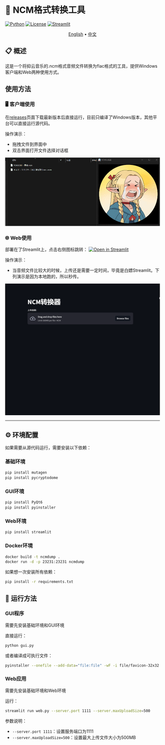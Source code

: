 # 🎵 NCM格式转换工具

[![Python](https://img.shields.io/badge/Python-3.8%2B-blue)](https://www.python.org/)
[![License](https://img.shields.io/badge/License-MIT-green)](LICENSE)
[![Streamlit](https://img.shields.io/badge/Streamlit-Web%20App-orange)](https://ncmdump.streamlit.app/)

<div align="center">
  <a href="./README_EN.md">English</a> •
  <a href="./README.md">中文</a>
</div>

## 📋 概述

这是一个将抑云音乐的.ncm格式音频文件转换为flac格式的工具，提供Windows客户端和Web两种使用方式。

## 使用方法

### 🖥️ 客户端使用

在[releases](https://github.com/lissettecarlr/ncmdump/releases)页面下载最新版本后直接运行，目前只编译了Windows版本，其他平台可以直接运行源代码。

操作演示：
* 拖拽文件到界面中
* 双击界面打开文件选择对话框

![客户端演示](./file/s1.gif)

### 🌐 Web使用

部署在了Streamlit上，点击右侧图标跳转： [![Open in Streamlit](https://static.streamlit.io/badges/streamlit_badge_black_white.svg)](https://ncmdump.streamlit.app/)

操作演示：
* 当音频文件比较大的时候，上传还是需要一定时间，毕竟是白嫖Streamlit。下列演示是因为本地跑的，所以秒传。

![Web演示](./file/s2.gif)

---------

## ⚙️ 环境配置

如果需要从源代码运行，需要安装以下依赖：

### 基础环境

```bash
pip install mutagen
pip install pycryptodome
```

### GUI环境

```bash
pip install PyQt6
pip install pyinstaller
```

### Web环境

```bash
pip install streamlit
```

### Docker环境

```bash
docker build -t ncmdump .
docker run -d -p 23231:23231 ncmdump
```

如果想一次安装所有依赖：

```bash
pip install -r requirements.txt
```

## 🚀 运行方法

### GUI程序

需要先安装基础环境和GUI环境

直接运行：
```bash
python gui.py
```

或者编译成可执行文件：
```bash
pyinstaller --onefile --add-data="file:file" -wF -i file/favicon-32x32.png -n "NCM_Tool" .\gui.py
```

### Web应用

需要先安装基础环境和Web环境

运行：
```bash
streamlit run web.py --server.port 1111 --server.maxUploadSize=500
```

参数说明：
- `--server.port 1111`：设置服务端口为1111
- `--server.maxUploadSize=500`：设置最大上传文件大小为500MB




